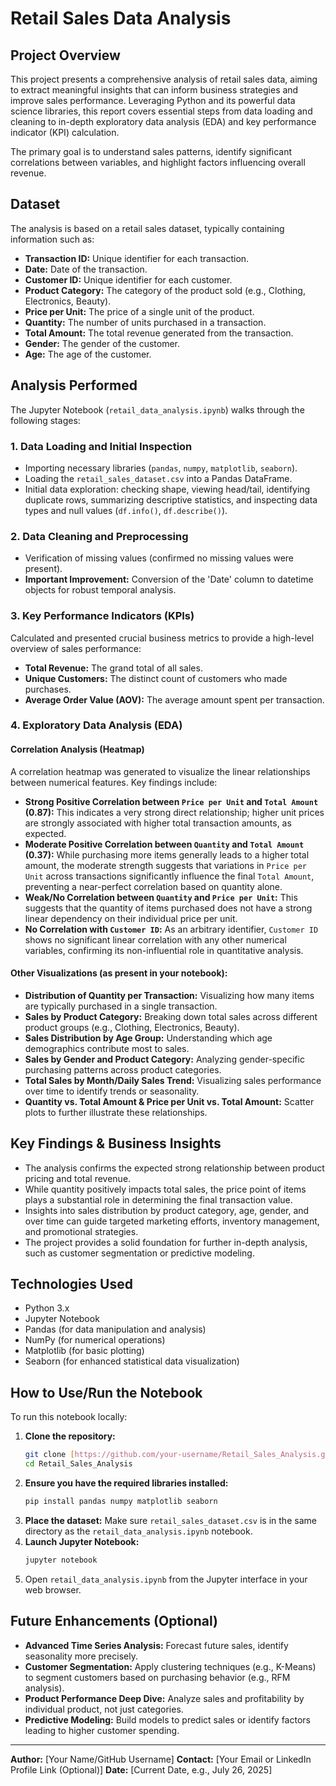 # Retail Sales Data Analysis

## Project Overview

This project presents a comprehensive analysis of retail sales data, aiming to extract meaningful insights that can inform business strategies and improve sales performance. Leveraging Python and its powerful data science libraries, this report covers essential steps from data loading and cleaning to in-depth exploratory data analysis (EDA) and key performance indicator (KPI) calculation.

The primary goal is to understand sales patterns, identify significant correlations between variables, and highlight factors influencing overall revenue.

## Dataset

The analysis is based on a retail sales dataset, typically containing information such as:
* **Transaction ID:** Unique identifier for each transaction.
* **Date:** Date of the transaction.
* **Customer ID:** Unique identifier for each customer.
* **Product Category:** The category of the product sold (e.g., Clothing, Electronics, Beauty).
* **Price per Unit:** The price of a single unit of the product.
* **Quantity:** The number of units purchased in a transaction.
* **Total Amount:** The total revenue generated from the transaction.
* **Gender:** The gender of the customer.
* **Age:** The age of the customer.

## Analysis Performed

The Jupyter Notebook (`retail_data_analysis.ipynb`) walks through the following stages:

### 1. Data Loading and Initial Inspection
* Importing necessary libraries (`pandas`, `numpy`, `matplotlib`, `seaborn`).
* Loading the `retail_sales_dataset.csv` into a Pandas DataFrame.
* Initial data exploration: checking shape, viewing head/tail, identifying duplicate rows, summarizing descriptive statistics, and inspecting data types and null values (`df.info()`, `df.describe()`).

### 2. Data Cleaning and Preprocessing
* Verification of missing values (confirmed no missing values were present).
* **Important Improvement:** Conversion of the 'Date' column to datetime objects for robust temporal analysis.

### 3. Key Performance Indicators (KPIs)
Calculated and presented crucial business metrics to provide a high-level overview of sales performance:
* **Total Revenue:** The grand total of all sales.
* **Unique Customers:** The distinct count of customers who made purchases.
* **Average Order Value (AOV):** The average amount spent per transaction.

### 4. Exploratory Data Analysis (EDA)

#### Correlation Analysis (Heatmap)
A correlation heatmap was generated to visualize the linear relationships between numerical features. Key findings include:
* **Strong Positive Correlation between `Price per Unit` and `Total Amount` (0.87):** This indicates a very strong direct relationship; higher unit prices are strongly associated with higher total transaction amounts, as expected.
* **Moderate Positive Correlation between `Quantity` and `Total Amount` (0.37):** While purchasing more items generally leads to a higher total amount, the moderate strength suggests that variations in `Price per Unit` across transactions significantly influence the final `Total Amount`, preventing a near-perfect correlation based on quantity alone.
* **Weak/No Correlation between `Quantity` and `Price per Unit`:** This suggests that the quantity of items purchased does not have a strong linear dependency on their individual price per unit.
* **No Correlation with `Customer ID`:** As an arbitrary identifier, `Customer ID` shows no significant linear correlation with any other numerical variables, confirming its non-influential role in quantitative analysis.

#### Other Visualizations (as present in your notebook):
* **Distribution of Quantity per Transaction:** Visualizing how many items are typically purchased in a single transaction.
* **Sales by Product Category:** Breaking down total sales across different product groups (e.g., Clothing, Electronics, Beauty).
* **Sales Distribution by Age Group:** Understanding which age demographics contribute most to sales.
* **Sales by Gender and Product Category:** Analyzing gender-specific purchasing patterns across product categories.
* **Total Sales by Month/Daily Sales Trend:** Visualizing sales performance over time to identify trends or seasonality.
* **Quantity vs. Total Amount & Price per Unit vs. Total Amount:** Scatter plots to further illustrate these relationships.

## Key Findings & Business Insights

* The analysis confirms the expected strong relationship between product pricing and total revenue.
* While quantity positively impacts total sales, the price point of items plays a substantial role in determining the final transaction value.
* Insights into sales distribution by product category, age, gender, and over time can guide targeted marketing efforts, inventory management, and promotional strategies.
* The project provides a solid foundation for further in-depth analysis, such as customer segmentation or predictive modeling.

## Technologies Used

* Python 3.x
* Jupyter Notebook
* Pandas (for data manipulation and analysis)
* NumPy (for numerical operations)
* Matplotlib (for basic plotting)
* Seaborn (for enhanced statistical data visualization)

## How to Use/Run the Notebook

To run this notebook locally:

1.  **Clone the repository:**
    ```bash
    git clone [https://github.com/your-username/Retail_Sales_Analysis.git](https://github.com/your-username/Retail_Sales_Analysis.git)
    cd Retail_Sales_Analysis
    ```
2.  **Ensure you have the required libraries installed:**
    ```bash
    pip install pandas numpy matplotlib seaborn
    ```
3.  **Place the dataset:** Make sure `retail_sales_dataset.csv` is in the same directory as the `retail_data_analysis.ipynb` notebook.
4.  **Launch Jupyter Notebook:**
    ```bash
    jupyter notebook
    ```
5.  Open `retail_data_analysis.ipynb` from the Jupyter interface in your web browser.

## Future Enhancements (Optional)

* **Advanced Time Series Analysis:** Forecast future sales, identify seasonality more precisely.
* **Customer Segmentation:** Apply clustering techniques (e.g., K-Means) to segment customers based on purchasing behavior (e.g., RFM analysis).
* **Product Performance Deep Dive:** Analyze sales and profitability by individual product, not just categories.
* **Predictive Modeling:** Build models to predict sales or identify factors leading to higher customer spending.

---

**Author:** [Your Name/GitHub Username]
**Contact:** [Your Email or LinkedIn Profile Link (Optional)]
**Date:** [Current Date, e.g., July 26, 2025]
